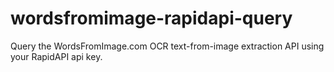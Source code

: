 # wordsfromimage-rapidapi-query
Query the WordsFromImage.com OCR text-from-image extraction API using your RapidAPI api key.
